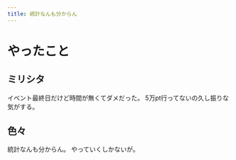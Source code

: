 ```yaml
---
title: 統計なんも分からん
---
```


# やったこと

## ミリシタ

イベント最終日だけど時間が無くてダメだった。
5万pt行ってないの久し振りな気がする。

## 色々

統計なんも分からん。
やっていくしかないが。
